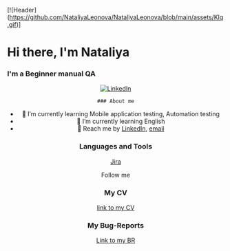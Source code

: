 
[![Header] (https://github.com/NataliyaLeonova/NataliyaLeonova/blob/main/assets/Klq.gif)]
    <h1>Hi there, I'm  Nataliya </h1>
    <h3> I'm a Beginner manual QA </h3>
</div>

<div id="socials" align="center">
    <a href="https://www.linkedin.com/in/%D0%BB%D0%B5%D0%BE%D0%BD%D0%BE%D0%B2%D0%B0-%D0%BD%D0%B0%D1%82%D0%B0%D0%BB%D0%B8%D1%8F-1bb010a8/?trk=opento_sprofile_details">
    <img src="https://img.shields.io/badge/LinkedIn-blue?style=for-the-badge&logo=linkedin&logoColor=white" alt="LinkedIn"/>
  </a>

    ### About me
- :monocle_face: I’m currently learning Mobile application testing, Automation testing
- :monocle_face: I’m currently learning English
- :triumph: Reach me by [LinkedIn](https://www.linkedin.com/feed/), [email](mailto:nataliyaleonova76@gmailcom)

### Languages and Tools
[Jira](https://img.shields.io/badge/-<Jira>-<COLOR>)

Follow me


  ### My CV
  [link to my CV](https://docs.google.com/document/d/1NP_X5-CeG0qNURQgh1jGoy-myAFwnFSziyFO9Qd0Sac/edit?usp=sharing)

  ### My Bug-Reports
  [Link to my BR](https://yalapusya.atlassian.net/jira/software/projects/DIPLOMA/boards/2)









